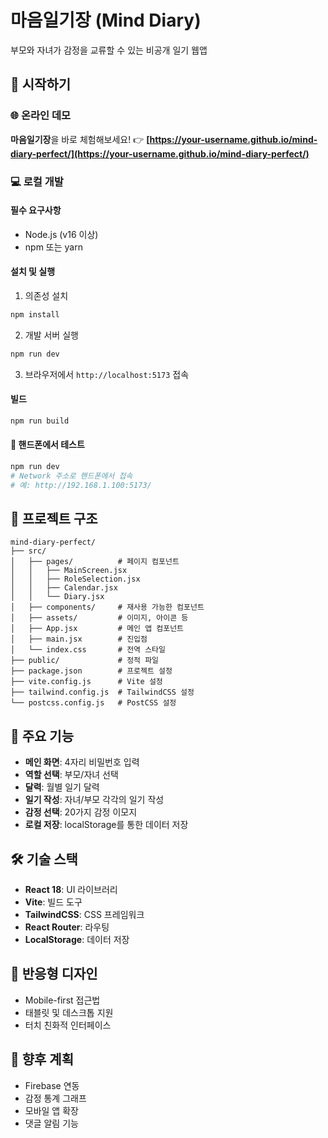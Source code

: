 # 마음일기장 (Mind Diary)

부모와 자녀가 감정을 교류할 수 있는 비공개 일기 웹앱

## 🚀 시작하기

### 🌐 **온라인 데모**
**마음일기장**을 바로 체험해보세요!
👉 **[https://your-username.github.io/mind-diary-perfect/](https://your-username.github.io/mind-diary-perfect/)**

### 💻 **로컬 개발**

#### 필수 요구사항
- Node.js (v16 이상)
- npm 또는 yarn

#### 설치 및 실행

1. 의존성 설치
```bash
npm install
```

2. 개발 서버 실행
```bash
npm run dev
```

3. 브라우저에서 `http://localhost:5173` 접속

#### 빌드
```bash
npm run build
```

#### 📱 **핸드폰에서 테스트**
```bash
npm run dev
# Network 주소로 핸드폰에서 접속
# 예: http://192.168.1.100:5173/
```

## 📁 프로젝트 구조

```
mind-diary-perfect/
├── src/
│   ├── pages/          # 페이지 컴포넌트
│   │   ├── MainScreen.jsx
│   │   ├── RoleSelection.jsx
│   │   ├── Calendar.jsx
│   │   └── Diary.jsx
│   ├── components/     # 재사용 가능한 컴포넌트
│   ├── assets/         # 이미지, 아이콘 등
│   ├── App.jsx         # 메인 앱 컴포넌트
│   ├── main.jsx        # 진입점
│   └── index.css       # 전역 스타일
├── public/             # 정적 파일
├── package.json        # 프로젝트 설정
├── vite.config.js      # Vite 설정
├── tailwind.config.js  # TailwindCSS 설정
└── postcss.config.js   # PostCSS 설정
```

## 🎨 주요 기능

- **메인 화면**: 4자리 비밀번호 입력
- **역할 선택**: 부모/자녀 선택
- **달력**: 월별 일기 달력
- **일기 작성**: 자녀/부모 각각의 일기 작성
- **감정 선택**: 20가지 감정 이모지
- **로컬 저장**: localStorage를 통한 데이터 저장

## 🛠 기술 스택

- **React 18**: UI 라이브러리
- **Vite**: 빌드 도구
- **TailwindCSS**: CSS 프레임워크
- **React Router**: 라우팅
- **LocalStorage**: 데이터 저장

## 📱 반응형 디자인

- Mobile-first 접근법
- 태블릿 및 데스크톱 지원
- 터치 친화적 인터페이스

## 🔮 향후 계획

- Firebase 연동
- 감정 통계 그래프
- 모바일 앱 확장
- 댓글 알림 기능
